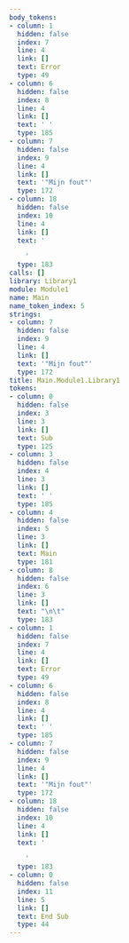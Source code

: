 ```yaml
---
body_tokens:
- column: 1
  hidden: false
  index: 7
  line: 4
  link: []
  text: Error
  type: 49
- column: 6
  hidden: false
  index: 8
  line: 4
  link: []
  text: ' '
  type: 185
- column: 7
  hidden: false
  index: 9
  line: 4
  link: []
  text: '"Mijn fout"'
  type: 172
- column: 18
  hidden: false
  index: 10
  line: 4
  link: []
  text: '

    '
  type: 183
calls: []
library: Library1
module: Module1
name: Main
name_token_index: 5
strings:
- column: 7
  hidden: false
  index: 9
  line: 4
  link: []
  text: '"Mijn fout"'
  type: 172
title: Main.Module1.Library1
tokens:
- column: 0
  hidden: false
  index: 3
  line: 3
  link: []
  text: Sub
  type: 125
- column: 3
  hidden: false
  index: 4
  line: 3
  link: []
  text: ' '
  type: 185
- column: 4
  hidden: false
  index: 5
  line: 3
  link: []
  text: Main
  type: 181
- column: 8
  hidden: false
  index: 6
  line: 3
  link: []
  text: "\n\t"
  type: 183
- column: 1
  hidden: false
  index: 7
  line: 4
  link: []
  text: Error
  type: 49
- column: 6
  hidden: false
  index: 8
  line: 4
  link: []
  text: ' '
  type: 185
- column: 7
  hidden: false
  index: 9
  line: 4
  link: []
  text: '"Mijn fout"'
  type: 172
- column: 18
  hidden: false
  index: 10
  line: 4
  link: []
  text: '

    '
  type: 183
- column: 0
  hidden: false
  index: 11
  line: 5
  link: []
  text: End Sub
  type: 44
---
```

